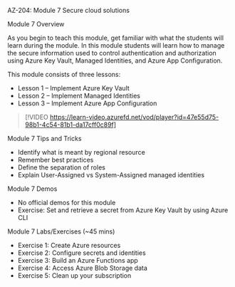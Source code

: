 

AZ-204: Module 7 Secure cloud solutions  

Module 7 Overview 

As you begin to teach this module, get familiar with what the students will learn during the module. In this module students will learn how to manage the secure information used to control authentication and authorization using Azure Key Vault, Managed Identities, and Azure App Configuration. 

This module consists of three lessons: 

- Lesson 1 – Implement Azure Key Vault 
- Lesson 2 – Implement Managed Identities 
- Lesson 3 – Implement Azure App Configuration 

> [!VIDEO https://learn-video.azurefd.net/vod/player?id=47e55d75-98b1-4c54-81b1-da17cff0c89f]

Module 7 Tips and Tricks 

- Identify what is meant by regional resource 
- Remember best practices 
- Define the separation of roles 
- Explain User-Assigned vs System-Assigned managed identities 

Module 7 Demos 

- No official demos for this module 
- Exercise: Set and retrieve a secret from Azure Key Vault by using Azure CLI 

Module 7 Labs/Exercises (~45 mins) 

- Exercise 1: Create Azure resources 
- Exercise 2: Configure secrets and identities 
- Exercise 3: Build an Azure Functions app 
- Exercise 4: Access Azure Blob Storage data 
- Exercise 5: Clean up your subscription 
